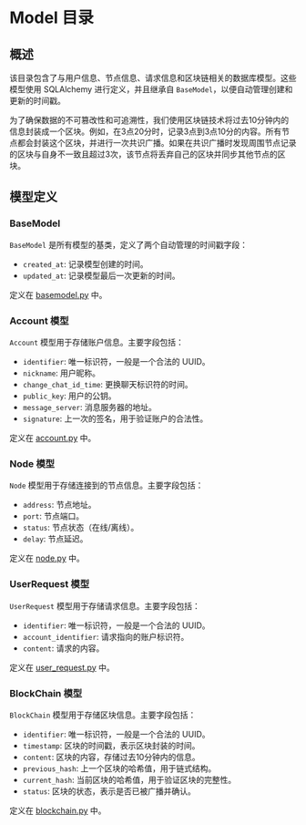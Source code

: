 # Model 目录

## 概述
该目录包含了与用户信息、节点信息、请求信息和区块链相关的数据库模型。这些模型使用 SQLAlchemy 进行定义，并且继承自 `BaseModel`，以便自动管理创建和更新的时间戳。

为了确保数据的不可篡改性和可追溯性，我们使用区块链技术将过去10分钟内的信息封装成一个区块。例如，在3点20分时，记录3点到3点10分的内容。所有节点都会封装这个区块，并进行一次共识广播。如果在共识广播时发现周围节点记录的区块与自身不一致且超过3次，该节点将丢弃自己的区块并同步其他节点的区块。

## 模型定义

### BaseModel
`BaseModel` 是所有模型的基类，定义了两个自动管理的时间戳字段：
- `created_at`: 记录模型创建的时间。
- `updated_at`: 记录模型最后一次更新的时间。

定义在 [basemodel.py](basemodel.py) 中。

### Account 模型
`Account` 模型用于存储账户信息。主要字段包括：
- `identifier`: 唯一标识符，一般是一个合法的 UUID。
- `nickname`: 用户昵称。
- `change_chat_id_time`: 更换聊天标识符的时间。
- `public_key`: 用户的公钥。
- `message_server`: 消息服务器的地址。
- `signature`: 上一次的签名，用于验证账户的合法性。

定义在 [account.py](account.py) 中。

### Node 模型
`Node` 模型用于存储连接到的节点信息。主要字段包括：
- `address`: 节点地址。
- `port`: 节点端口。
- `status`: 节点状态（在线/离线）。
- `delay`: 节点延迟。

定义在 [node.py](node.py) 中。

### UserRequest 模型
`UserRequest` 模型用于存储请求信息。主要字段包括：
- `identifier`: 唯一标识符，一般是一个合法的 UUID。
- `account_identifier`: 请求指向的账户标识符。
- `content`: 请求的内容。

定义在 [user_request.py](user_request.py) 中。

### BlockChain 模型
`BlockChain` 模型用于存储区块信息。主要字段包括：
- `identifier`: 唯一标识符，一般是一个合法的 UUID。
- `timestamp`: 区块的时间戳，表示区块封装的时间。
- `content`: 区块的内容，存储过去10分钟内的信息。
- `previous_hash`: 上一个区块的哈希值，用于链式结构。
- `current_hash`: 当前区块的哈希值，用于验证区块的完整性。
- `status`: 区块的状态，表示是否已被广播并确认。

定义在 [blockchain.py](blockchain.py) 中。